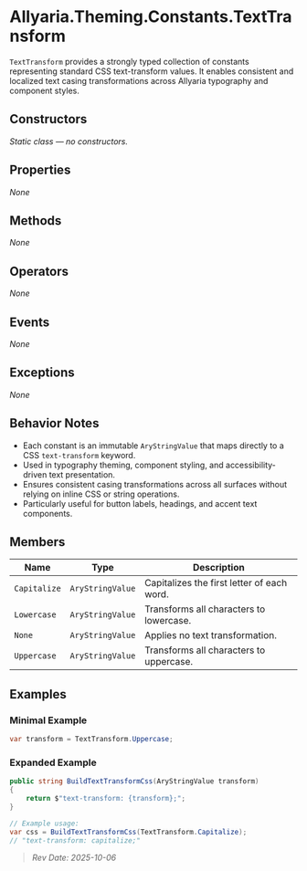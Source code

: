 ﻿# Allyaria.Theming.Constants.TextTransform

`TextTransform` provides a strongly typed collection of constants representing standard CSS text-transform values.
It enables consistent and localized text casing transformations across Allyaria typography and component styles.

## Constructors

*Static class — no constructors.*

## Properties

*None*

## Methods

*None*

## Operators

*None*

## Events

*None*

## Exceptions

*None*

## Behavior Notes

* Each constant is an immutable `AryStringValue` that maps directly to a CSS `text-transform` keyword.
* Used in typography theming, component styling, and accessibility-driven text presentation.
* Ensures consistent casing transformations across all surfaces without relying on inline CSS or string operations.
* Particularly useful for button labels, headings, and accent text components.

## Members

| Name         | Type             | Description                                |
|--------------|------------------|--------------------------------------------|
| `Capitalize` | `AryStringValue` | Capitalizes the first letter of each word. |
| `Lowercase`  | `AryStringValue` | Transforms all characters to lowercase.    |
| `None`       | `AryStringValue` | Applies no text transformation.            |
| `Uppercase`  | `AryStringValue` | Transforms all characters to uppercase.    |

## Examples

### Minimal Example

```csharp
var transform = TextTransform.Uppercase;
```

### Expanded Example

```csharp
public string BuildTextTransformCss(AryStringValue transform)
{
    return $"text-transform: {transform};";
}

// Example usage:
var css = BuildTextTransformCss(TextTransform.Capitalize);
// "text-transform: capitalize;"
```

> *Rev Date: 2025-10-06*
